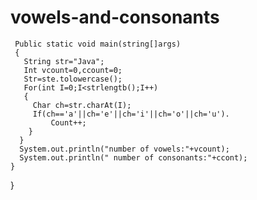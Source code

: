 # vowels-and-consonants
     Public static void main(string[]args)
     {
       String str="Java";
       Int vcount=0,ccount=0;
       Str=ste.tolowercase();
       For(int I=0;I<strlengtb();I++)
       {
         Char ch=str.charAt(I);
         If(ch=='a'||ch='e'||ch='i'||ch='o'||ch='u').  
             Count++;
        }
      }
      System.out.println("number of vowels:"+vcount);
      System.out.println(" number of consonants:"+ccont);
    }
}
